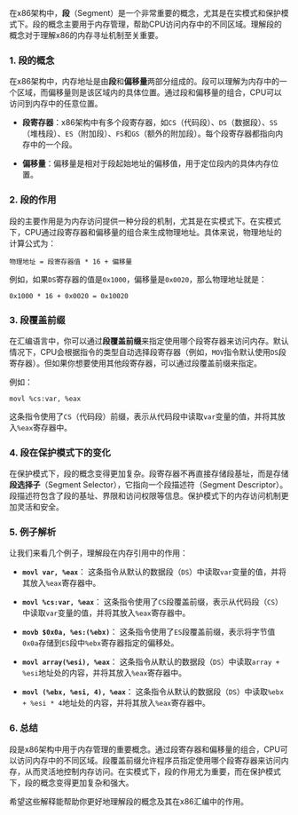 在x86架构中，**段**（Segment）是一个非常重要的概念，尤其是在实模式和保护模式下。段的概念主要用于内存管理，帮助CPU访问内存中的不同区域。理解段的概念对于理解x86的内存寻址机制至关重要。

### 1. 段的概念
在x86架构中，内存地址是由**段**和**偏移量**两部分组成的。段可以理解为内存中的一个区域，而偏移量则是该区域内的具体位置。通过段和偏移量的组合，CPU可以访问到内存中的任意位置。

- **段寄存器**：x86架构中有多个段寄存器，如`CS`（代码段）、`DS`（数据段）、`SS`（堆栈段）、`ES`（附加段）、`FS`和`GS`（额外的附加段）。每个段寄存器都指向内存中的一个段。
  
- **偏移量**：偏移量是相对于段起始地址的偏移值，用于定位段内的具体内存位置。

### 2. 段的作用
段的主要作用是为内存访问提供一种分段的机制，尤其是在实模式下。在实模式下，CPU通过段寄存器和偏移量的组合来生成物理地址。具体来说，物理地址的计算公式为：

```
物理地址 = 段寄存器值 * 16 + 偏移量
```

例如，如果`DS`寄存器的值是`0x1000`，偏移量是`0x0020`，那么物理地址就是：

```
0x1000 * 16 + 0x0020 = 0x10020
```

### 3. 段覆盖前缀
在汇编语言中，你可以通过**段覆盖前缀**来指定使用哪个段寄存器来访问内存。默认情况下，CPU会根据指令的类型自动选择段寄存器（例如，`MOV`指令默认使用`DS`段寄存器）。但如果你想要使用其他段寄存器，可以通过段覆盖前缀来指定。

例如：
```assembly
movl %cs:var, %eax
```
这条指令使用了`CS`（代码段）前缀，表示从代码段中读取`var`变量的值，并将其放入`%eax`寄存器中。

### 4. 段在保护模式下的变化
在保护模式下，段的概念变得更加复杂。段寄存器不再直接存储段基址，而是存储**段选择子**（Segment Selector），它指向一个段描述符（Segment Descriptor）。段描述符包含了段的基址、界限和访问权限等信息。保护模式下的内存访问机制更加灵活和安全。

### 5. 例子解析
让我们来看几个例子，理解段在内存引用中的作用：

- **`movl var, %eax`**：
  这条指令从默认的数据段（`DS`）中读取`var`变量的值，并将其放入`%eax`寄存器中。

- **`movl %cs:var, %eax`**：
  这条指令使用了`CS`段覆盖前缀，表示从代码段（`CS`）中读取`var`变量的值，并将其放入`%eax`寄存器中。

- **`movb $0x0a, %es:(%ebx)`**：
  这条指令使用了`ES`段覆盖前缀，表示将字节值`0x0a`存储到`ES`段中`%ebx`寄存器指定的偏移处。

- **`movl array(%esi), %eax`**：
  这条指令从默认的数据段（`DS`）中读取`array + %esi`地址处的内容，并将其放入`%eax`寄存器中。

- **`movl (%ebx, %esi, 4), %eax`**：
  这条指令从默认的数据段（`DS`）中读取`%ebx + %esi * 4`地址处的内容，并将其放入`%eax`寄存器中。

### 6. 总结
段是x86架构中用于内存管理的重要概念。通过段寄存器和偏移量的组合，CPU可以访问内存中的不同区域。段覆盖前缀允许程序员指定使用哪个段寄存器来访问内存，从而灵活地控制内存访问。在实模式下，段的作用尤为重要，而在保护模式下，段的概念变得更加复杂和强大。

希望这些解释能帮助你更好地理解段的概念及其在x86汇编中的作用。